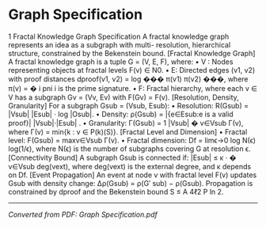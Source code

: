 # Graph Specification

1 Fractal Knowledge Graph Specification A fractal knowledge graph represents an idea as a subgraph with multi- resolution, hierarchical structure, constrained by the Bekenstein bound. [Fractal Knowledge Graph] A fractal knowledge graph is a tuple G = (V, E, F), where: • V : Nodes representing objects at fractal levels F(v) ∈ N0. • E: Directed edges (v1, v2) with proof distances dproof(v1, v2) = log ��� π(v1) π(v2) ���, where π(v) = � i pni i is the prime signature. • F: Fractal hierarchy, where each v ∈ V has a subgraph Gv = (Vv, Ev) with F(Gv) = F(v). [Resolution, Density, Granularity] For a subgraph Gsub = (Vsub, Esub): • Resolution: R(Gsub) = |Vsub| |Esub| · log |Osub|. • Density: ρ(Gsub) = |{e∈Esub:e is a valid proof}| |Vsub|·|Esub| . • Granularity: Γ(Gsub) = 1 |Vsub| � v∈Vsub Γ(v), where Γ(v) = min{k : v ∈ P(k)(S)}. [Fractal Level and Dimension] • Fractal level: F(Gsub) = maxv∈Vsub Γ(v). • Fractal dimension: Df = limϵ→0 log N(ϵ) log(1/ϵ), where N(ϵ) is the number of subgraphs covering G at resolution ϵ. [Connectivity Bound] A subgraph Gsub is connected if: |Esub| ≤ κ · � v∈Vsub deg(vext), where deg(vext) is the external degree, and κ depends on Df. [Event Propagation] An event at node v with fractal level F(v) updates Gsub with density change: ∆ρ(Gsub) = ρ(G′ sub) − ρ(Gsub). Propagation is constrained by dproof and the Bekenstein bound S ≤ A 4ℓ2 P ln 2.

---
*Converted from PDF: Graph Specification.pdf*
